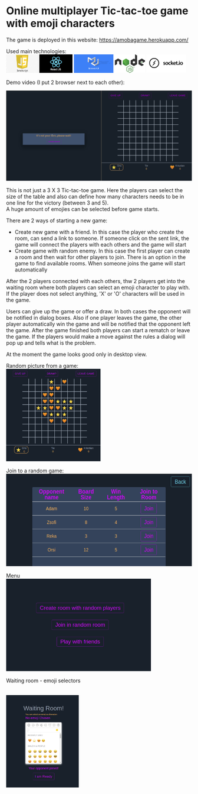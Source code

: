 # Online multiplayer Tic-tac-toe game with emoji characters

The game is deployed in this website: https://amobagame.herokuapp.com/

Used main technologies: 
<br />
<img src="./images-for-readme/javascript-logo.png" alt="Javascript logo" height=50 />
<img src="./images-for-readme/react-logo.png" alt="React logo" height=50 />
<img src="./images-for-readme/material ui.png" alt="Material UI logo" height=50 />
<img src="./images-for-readme/nodejs.png" alt="Nodejs logo" height=50 />
<img src="./images-for-readme/socketio.png" alt="Socket IO logo" height=50 />

Demo video (I put 2 browser next to each other):

<img src="./images-for-readme/gamevideo.gif" alt="Game Demo" />

This is not just a 3 X 3 Tic-tac-toe game. Here the players can select the size of the table and also can define how many characters needs to be in one line for the victory (between 3 and 5).
<br />
A huge amount of emojies can be selected before game starts.

There are 2 ways of starting a new game:
* Create new game with a friend. In this case the player who create the room, can send a link to someone. If someone click on the sent link, the game will connect the players with each others and the game will start
* Create game with random enemy. In this case the first player can create a room and then wait for other players to join. There is an option in the game to find available rooms. When someone joins the game will start automatically

After the 2 players connected with each others, thw 2 players get into the waiting room where both players can select an emoji character to play with. If the player does not select anything, 'X' or 'O' characters will be used in the game.

Users can give up the game or offer a draw. In both cases the opponent will be notified in dialog boxes. Also if one player leaves the game, the other player automatically win the game and will be notified that the opponent left the game.
After the game finished both players can start a rematch or leave the game.
If the players would make a move against the rules a dialog will pop up and tells what is the problem.

At the moment the game looks good only in desktop view.

Random picture from a game:
<br />
<img src="./images-for-readme/game.png" alt="Picture from a game" height=250/>

Join to a random game:
<br />
<img src="./images-for-readme/searching-game.png" alt="searching for a game with random player" height=250/>

Menu
<br />
<img src="./images-for-readme/menu.png" alt="Game menu" height=250/>

Waiting room - emoji selectors

<br />
<img src="./images-for-readme/waitingroom.png" alt="Waiting room" height=250/>



